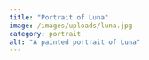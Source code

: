 ```yaml
---
title: "Portrait of Luna"
image: /images/uploads/luna.jpg
category: portrait
alt: "A painted portrait of Luna"
---
```

